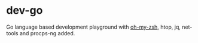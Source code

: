 # dev-go
Go language based development playground with [oh-my-zsh](https://ohmyz.sh/), htop, jq, net-tools and procps-ng added.
